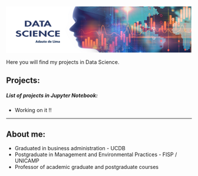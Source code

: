 <p align="center">
  <img src="DataScience1-01 banner.png" >
</p>

<p align="left">
Here you will find my projects in Data Science.
  
<b><h2>Projects:</b></h2>

<b><h5>List of projects in Jupyter Notebook:</b></h5>

* Working on it !!

<hr></hr>

<b><h2>About me:</b></h2>
* Graduated in business administration - UCDB
* Postgraduate in Management and Environmental Practices - FISP / UNICAMP
* Professor of academic graduate and postgraduate courses
</p>
